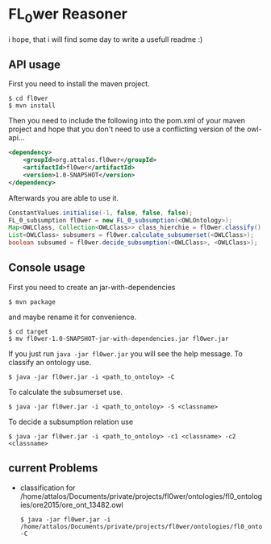 FL<sub>0</sub>wer Reasoner
==========================

i hope, that i will find some day to write a usefull readme :)

API usage
---------

First you need to install the maven project. 
```console
$ cd fl0wer
$ mvn install
```

Then you need to include the following into the pom.xml of your maven project
and hope that you don't need to use a conflicting version of the owl-api...
```xml
<dependency>
    <groupId>org.attalos.fl0wer</groupId>
    <artifactId>fl0wer</artifactId>
    <version>1.0-SNAPSHOT</version>
</dependency>
```

Afterwards you are able to use it.

```java
ConstantValues.initialise(-1, false, false, false);
FL_0_subsumption fl0wer = new FL_0_subsumption(<OWLOntology>);
Map<OWLClass, Collection<OWLClass>> class_hierchie = fl0wer.classify();
List<OWLClass> subsumers = fl0wer.calculate_subsumerset(<OWLClass>);
boolean subsumed = fl0wer.decide_subsumption(<OWLClass>, <OWLClass>);
```

Console usage
-------------

First you need to create an jar-with-dependencies
```console
$ mvn package
```

and maybe rename it for convenience.

```console
$ cd target
$ mv fl0wer-1.0-SNAPSHOT-jar-with-dependencies.jar fl0wer.jar
```

If you just run `java -jar fl0wer.jar` you will see the help message.
To classify an ontology use.
```console
$ java -jar fl0wer.jar -i <path_to_ontoloy> -C
```

To calculate the subsumerset use.
```console
$ java -jar fl0wer.jar -i <path_to_ontoloy> -S <classname>
```

To decide a subsumption relation use
```console
$ java -jar fl0wer.jar -i <path_to_ontoloy> -c1 <classname> -c2 <classname>
```

current Problems
----------------
* classification for /home/attalos/Documents/private/projects/fl0wer/ontologies/fl0_ontologies/ore2015/ore_ont_13482.owl
	```concole
	$ java -jar fl0wer.jar -i /home/attalos/Documents/private/projects/fl0wer/ontologies/fl0_ontologies/ore2015/ore_ont_13482.owl -C
	```
